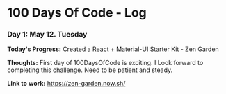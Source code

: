 # 100 Days Of Code - Log

### Day 1: May 12. Tuesday

**Today's Progress:** Created a React + Material-UI Starter Kit - Zen Garden

**Thoughts:** First day of 100DaysOfCode is exciting. I Look forward to completing this challenge. Need to be patient and steady.

**Link to work:** https://zen-garden.now.sh/

